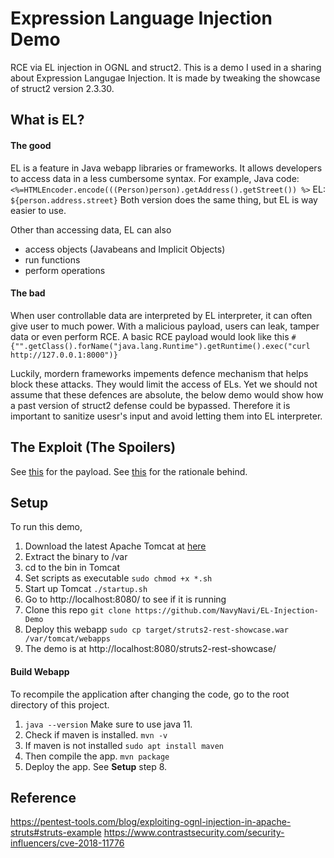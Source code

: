# Expression Language Injection Demo
RCE via EL injection in OGNL and struct2.
This is a demo I used in a sharing about Expression Langugae Injection. It is made by tweaking the showcase of struct2 version 2.3.30.

## What is EL?
#### The good
EL is a feature in Java webapp libraries or frameworks. It allows developers to access data in a less cumbersome syntax. For example,
Java code: ```<%=HTMLEncoder.encode(((Person)person).getAddress().getStreet()) %>```
EL: ```${person.address.street}``` 
Both version does the same thing, but EL is way easier to use.

Other than accessing data, EL can also 
- access objects (Javabeans and Implicit Objects)
- run functions
- perform operations

#### The bad
When user controllable data are interpreted by EL interpreter, it can often give user to much power. With a malicious payload, users can leak, tamper data or even perform RCE. A basic RCE payload would look like this 
```#{"".getClass().forName("java.lang.Runtime").getRuntime().exec("curl http://127.0.0.1:8000")}```

Luckily, mordern frameworks impements defence mechanism that helps block these attacks. They would limit the access of ELs. Yet we should not assume that these defences are absolute, the below demo would show how a past version of struct2 defense could be bypassed. Therefore it is important to sanitize usesr's input and avoid letting them into EL interpreter.

## The Exploit (The Spoilers)
See [this](https://www.contrastsecurity.com/security-influencers/cve-2018-11776) for the payload.
See [this](https://pentest-tools.com/blog/exploiting-ognl-injection-in-apache-struts#8_Understanding_OGNL_injection_payloads) for the rationale behind.

## Setup
To run this demo, 
1. Download the latest Apache Tomcat at [here](https://tomcat.apache.org/download-90.cgi)
2. Extract the binary to /var
3. cd to the bin in Tomcat
4. Set scripts as executable
    ```sudo chmod +x *.sh ```
5. Start up Tomcat
    ```./startup.sh```
6. Go to http://localhost:8080/ to see if it is running
7. Clone this repo
    ```git clone https://github.com/NavyNavi/EL-Injection-Demo```
8. Deploy this webapp
    ```sudo cp target/struts2-rest-showcase.war /var/tomcat/webapps``` 
9. The demo is at http://localhost:8080/struts2-rest-showcase/

#### Build Webapp
To recompile the application after changing the code, go to the root directory of this project.
1. ```java --version```
    Make sure to use java 11.
2. Check if maven is installed.
    ```mvn -v```
3. If maven is not installed
    ```sudo apt install maven```
4. Then compile the app.
    ```mvn package```
5. Deploy the app. See **Setup** step 8.

## Reference
https://pentest-tools.com/blog/exploiting-ognl-injection-in-apache-struts#struts-example
https://www.contrastsecurity.com/security-influencers/cve-2018-11776
